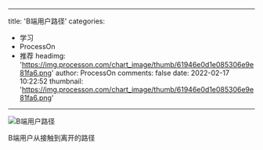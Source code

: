 
---
title: 'B端用户路径'
categories: 
 - 学习
 - ProcessOn
 - 推荐
headimg: 'https://img.processon.com/chart_image/thumb/61946e0d1e085306e9e81fa6.png'
author: ProcessOn
comments: false
date: 2022-02-17 10:22:52
thumbnail: 'https://img.processon.com/chart_image/thumb/61946e0d1e085306e9e81fa6.png'
---

<div>   
<img class="thumb" alt="B端用户路径" src="https://img.processon.com/chart_image/thumb/61946e0d1e085306e9e81fa6.png" referrerpolicy="no-referrer">
<p>B端用户从接触到离开的路径</p>  
</div>
            